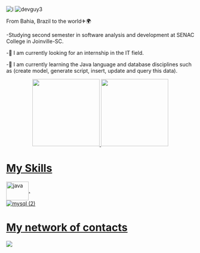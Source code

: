 ![i](https://user-images.githubusercontent.com/89049212/144874374-1338de5b-1b76-41e2-a8d9-df0858526435.jpg)
![devguy3](https://user-images.githubusercontent.com/89049212/144870294-c880e3f5-fb9c-4502-9298-14adfaab1f17.gif)

From Bahia, Brazil to the world✈🌍

-Studying second semester in software analysis and development at SENAC College in Joinville-SC. 

-🔭 I am currently looking for an internship in the IT field.

-🌱 I am currently learning the Java language and database disciplines such as (create model, generate script, insert, update and query this data).


<div align="center">
  <a href="https://github.com/RefesonPinho ">
  <img height="180em" src="https://github-readme-stats.vercel.app/api?username=RefesonPinho&show_icons=true&theme=onedark&include_all_commits=true&count_private=true"/>
  <img height="180em" src="https://github-readme-stats.vercel.app/api/top-langs/?username=RefesonPinho&layout=compact&langs_count=7&theme=onedark"/>
</div>

 # My Skills
<img align="center" alt="java" height="50" width="60" src="https://cdn.jsdelivr.net/gh/devicons/devicon/icons/java/java-original.svg"
   style="max-width:100%;">,          
  ![mysql (2)](https://user-images.githubusercontent.com/89049212/140742094-41ec6ab2-c66f-4aa2-950f-7c434c758139.png)
 
 

 # My network of contacts
 
 <div> 
 
 
<a href="https://www.linkedin.com/in/refeson-pinho-tecnologia/" target="_blank"><img src="https://img.shields.io/badge/-LinkedIn-%230077B5?style=for-the-badge&logo=linkedin&logoColor=white" target="_blank"></a> 
 

 <div> 




